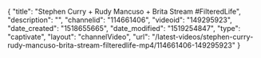 {
    "title": "Stephen Curry + Rudy Mancuso + Brita Stream #FilteredLife",
    "description": "",
    "channelid": "114661406",
    "videoid": "149295923",
    "date_created": "1518655665",
    "date_modified": "1519254847",
    "type": "captivate",
    "layout": "channelVideo",
    "url": "\/latest-videos\/stephen-curry-rudy-mancuso-brita-stream-filteredlife-mp4\/114661406-149295923"
}
